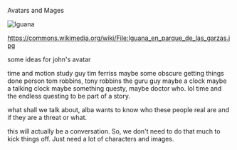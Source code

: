 Avatars and Mages

![Iguana](https://upload.wikimedia.org/wikipedia/commons/3/36/Iguana_en_parque_de_las_garzas.jpg)

https://commons.wikimedia.org/wiki/File:Iguana_en_parque_de_las_garzas.jpg

some ideas for john's avatar

time and motion study guy
tim ferriss 
maybe some obscure getting things done person
tom robbins, tony robbins the guru guy
maybe a clock
maybe a talking clock
maybe something questy, maybe doctor who. lol
   time and the endless questing to be part of a story. 



what shall we talk about, alba wants to know who these people real are and if they are a threat or what. 


this will actually be a conversation. So, we don't need to do that much to kick things off. Just need a lot of characters and images.  



